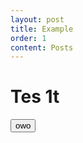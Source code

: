 ```yaml
---
layout: post
title: Example
order: 1
content: Posts
---
```


<html>

<h1> Tes 1t </h1>

<body>
    <button>owo</button>
    <script src = "app.js"></script>   
</body>

</html>